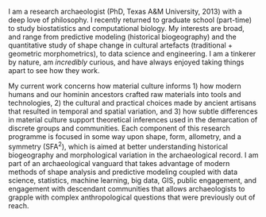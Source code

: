 I am a research archaeologist (PhD, Texas A&M University, 2013) with a deep love of philosophy. I recently returned to graduate school (part-time) to study biostatistics and computational biology. My interests are broad, and range from predictive modeling (historical biogeography) and the quantitative study of shape change in cultural artefacts (traditional + geometric morphometrics), to data science and engineering. I am a tinkerer by nature, am _incredibly_ curious, and have always enjoyed taking things apart to see how they work.

My current work concerns how material culture informs 1) how modern humans and our hominin ancestors crafted raw materials into tools and technologies, 2) the cultural and practical choices made by ancient artisans that resulted in temporal and spatial variation, and 3) how subtle differences in material culture support theoretical inferences used in the demarcation of discrete groups and communities. Each component of this research programme is focused in some way upon shape, form, allometry, and a symmetry (SFA<sup>2</sup>), which is aimed at better understanding historical biogeography and morphological variation in the archaeological record. I am part of an archaeological vanguard that takes advantage of modern methods of shape analysis and predictive modeling coupled with data science, statistics, machine learning, big data, GIS, public engagement, and engagement with descendant communities that allows archaeologists to grapple with complex anthropological questions that were previously out of reach.
